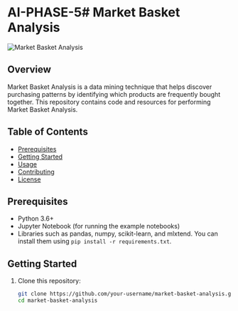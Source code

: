 # AI-PHASE-5# Market Basket Analysis

![Market Basket Analysis](link-to-your-image.png)

## Overview

Market Basket Analysis is a data mining technique that helps discover purchasing patterns by identifying which products are frequently bought together. This repository contains code and resources for performing Market Basket Analysis.

## Table of Contents

- [Prerequisites](#prerequisites)
- [Getting Started](#getting-started)
- [Usage](#usage)
- [Contributing](#contributing)
- [License](#license)

## Prerequisites

- Python 3.6+
- Jupyter Notebook (for running the example notebooks)
- Libraries such as pandas, numpy, scikit-learn, and mlxtend. You can install them using `pip install -r requirements.txt`.

## Getting Started

1. Clone this repository:

   ```bash
   git clone https://github.com/your-username/market-basket-analysis.git
   cd market-basket-analysis
